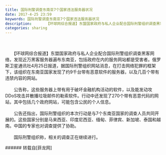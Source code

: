 ```yaml
---
title: 国际刑警调查东南亚7个国家违法服务器状况
date: 2017-4-25 23:59
keywords: 国际刑警调查东南亚7个国家违法服务器状况
description:    　　【环球网综合报道】东盟国家政府与私人企业配合国际刑警组织调查黑客网络，发现近万黑客服务器遍布东南亚，包括政府在内的服务网站都是受害者。俄罗斯卫星通讯社4月25日报道，据国际刑警组织网站消息，在打击网络犯罪的框架下，该组织在东南亚国家发现了约9千台带有恶意软件的服务器，以及几百个带有违禁内容的网站。　　公告称，这些服务器上带有用于破坏金融机构活动的软件，以及能发动攻DDoS攻击并散播垃圾邮件的勒索软件。行动中还发现了270个带有恶意代码的网站，其中包括几个政府网站，可能包含公民的个人信息。　　公告还指出，国际刑警组织的本次行动是与7个东南亚国家的调查人员共同开展的。这些国家分别是马来西亚、印度尼西亚、缅甸、菲律宾、新加坡、泰国和越南。中国的专家也对调查提供了协助。　　国际刑警组织称，相关的调查正在继续进行。
categories: sharing
---
```

<td class="t_f" id="postmessage_727727">

   <br/>
<br/>
　　【环球网综合报道】东盟国家政府与私人企业配合国际刑警组织调查黑客网络，发现近万黑客服务器遍布东南亚，包括政府在内的服务网站都是受害者。俄罗斯卫星通讯社4月25日报道，据国际刑警组织网站消息，在打击网络犯罪的框架下，该组织在东南亚国家发现了约9千台带有恶意软件的服务器，以及几百个带有违禁内容的网站。<br/>
<br/>
　　公告称，这些服务器上带有用于破坏金融机构活动的软件，以及能发动攻DDoS攻击并散播垃圾邮件的勒索软件。行动中还发现了270个带有恶意代码的网站，其中包括几个政府网站，可能包含公民的个人信息。<br/>
<br/>
　　公告还指出，国际刑警组织的本次行动是与7个东南亚国家的调查人员共同开展的。这些国家分别是马来西亚、印度尼西亚、缅甸、菲律宾、新加坡、泰国和越南。中国的专家也对调查提供了协助。<br/>
<br/>
　　国际刑警组织称，相关的调查正在继续进行。<br/>
</td>
###### 转载自[菲龙网]